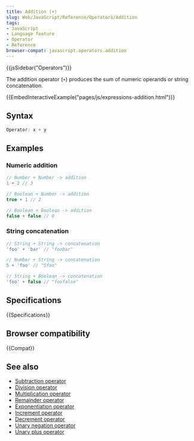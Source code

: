 ```yaml
---
title: Addition (+)
slug: Web/JavaScript/Reference/Operators/Addition
tags:
- JavaScript
- Language feature
- Operator
- Reference
browser-compat: javascript.operators.addition
---
```

{{jsSidebar("Operators")}}

The addition operator (`+`) produces the sum of numeric operands or string
concatenation.

{{EmbedInteractiveExample("pages/js/expressions-addition.html")}}

## Syntax

```js
Operator: x + y
```

## Examples

### Numeric addition

```js
// Number + Number -> addition
1 + 2 // 3

// Boolean + Number -> addition
true + 1 // 2

// Boolean + Boolean -> addition
false + false // 0
```

### String concatenation

```js
// String + String -> concatenation
'foo' + 'bar' // "foobar"

// Number + String -> concatenation
5 + 'foo' // "5foo"

// String + Boolean -> concatenation
'foo' + false // "foofalse"
```

## Specifications

{{Specifications}}

## Browser compatibility

{{Compat}}

## See also

*   [Subtraction operator](/en-US/docs/Web/JavaScript/Reference/Operators/Subtraction)
*   [Division operator](/en-US/docs/Web/JavaScript/Reference/Operators/Division)
*   [Multiplication operator](/en-US/docs/Web/JavaScript/Reference/Operators/Multiplication)
*   [Remainder operator](/en-US/docs/Web/JavaScript/Reference/Operators/Remainder)
*   [Exponentiation operator](/en-US/docs/Web/JavaScript/Reference/Operators/Exponentiation)
*   [Increment operator](/en-US/docs/Web/JavaScript/Reference/Operators/Increment)
*   [Decrement operator](/en-US/docs/Web/JavaScript/Reference/Operators/Decrement)
*   [Unary negation operator](/en-US/docs/Web/JavaScript/Reference/Operators/Unary_negation)
*   [Unary plus operator](/en-US/docs/Web/JavaScript/Reference/Operators/Unary_plus)
